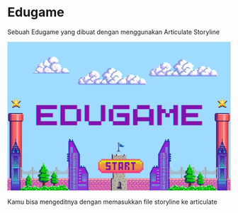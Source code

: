 <h1>Edugame</h1>
<p>Sebuah Edugame yang dibuat dengan menggunakan Articulate Storyline</p>
<img src="thumbnail.jpg">
<p>Kamu bisa mengeditnya dengan memasukkan file storyline ke articulate</p>
